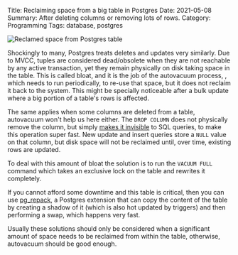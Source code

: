 Title: Reclaiming space from a big table in Postgres
Date: 2021-05-08
Summary: After deleting columns or removing lots of rows.
Category: Programming
Tags: database, postgres

![Reclamed space from Postgres table](/images/Heroku-Postgres-Size.png "Reclamed space from Postgres table")


Shockingly to many, Postgres treats deletes and updates very similarly. Due to MVCC, tuples are considered dead/obsolete when they are not reachable by any active transaction, yet they remain physically on disk taking space in the table. This is called bloat, and it is the job of the autovacuum process, , which needs to run periodically, to re-use that space, but it does not reclaim it back to the system. This might be specially noticeable after a bulk update where a big portion of a table's rows is affected.

The same applies when some columns are deleted from a table, autovacuum won't help us here either. The `DROP COLUMN` does not physically remove the column, but simply [makes it invisible](https://www.postgresql.org/docs/current/sql-altertable.html#SQL-ALTERTABLE-NOTES) to SQL queries, to make this operation super fast. New update and insert queries store a `NULL` value on that column, but disk space will not be reclaimed until, over time, existing rows are updated.

To deal with this amount of bloat the solution is to run the `VACUUM FULL` command which takes an exclusive lock on the table and rewrites it completely.

If you cannot afford some downtime and this table is critical, then you can use [pg_repack](https://medium.com/miro-engineering/postgresql-bloat-pg-repack-and-deferred-constraints-d0ecf33337ec), a Postgres extension that can copy the content of the table by creating a shadow of it (which is also hot updated by triggers) and then performing a swap, which happens very fast.

Usually these solutions should only be considered when a significant amount of space needs to be reclaimed from within the table, otherwise, autovacuum should be good enough.